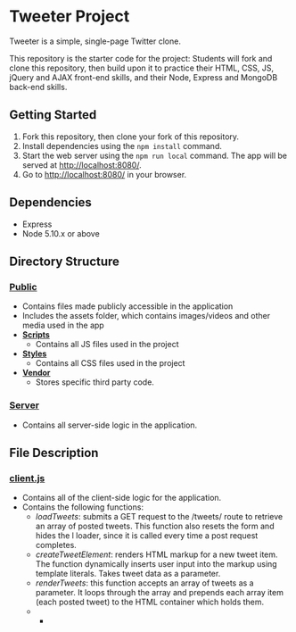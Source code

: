 # Tweeter Project

Tweeter is a simple, single-page Twitter clone.

This repository is the starter code for the project: Students will fork and clone this repository, then build upon it to practice their HTML, CSS, JS, jQuery and AJAX front-end skills, and their Node, Express and MongoDB back-end skills.

## Getting Started

1. Fork this repository, then clone your fork of this repository.
2. Install dependencies using the `npm install` command.
3. Start the web server using the `npm run local` command. The app will be served at <http://localhost:8080/>.
4. Go to <http://localhost:8080/> in your browser.

## Dependencies

- Express
- Node 5.10.x or above

## Directory Structure

### **[Public](https://github.com/mattparisien/tweeter/tree/master/public)** 
- Contains files made publicly accessible in the application
- Includes the assets folder, which contains images/videos and other media used in the app
- **[Scripts](https://github.com/mattparisien/tweeter/tree/master/public/scripts)**
    - Contains all JS files used in the project   
- **[Styles](https://github.com/mattparisien/tweeter/tree/master/public/styles)**
    - Contains all CSS files used in the project
- **[Vendor](https://github.com/mattparisien/tweeter/tree/master/public/vendor)**
    - Stores specific third party code.  

### **[Server](https://github.com/mattparisien/tweeter/tree/master/server)**
- Contains all server-side logic in the application.

## File Description 
### **[client.js](https://github.com/mattparisien/tweeter/tree/master/public)**
- Contains all of the client-side logic for the application.
- Contains the following functions: 
    - *loadTweets*: submits a GET request to the /tweets/ route to retrieve an array of posted tweets. This function also resets the form and hides the l        loader, since it is called every time a post request completes.
    - *createTweetElement*: renders HTML markup for a new tweet item. The function dynamically inserts user input into the markup using template literals.        Takes tweet data as a parameter.
    - *renderTweets*: this function accepts an array of tweets as a parameter. It loops through the array and prepends each array item (each posted tweet) to the HTML container which holds them. 
    - *  
    
